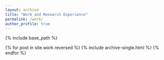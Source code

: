```yaml
---
layout: archive
title: "Work and Research Experience"
permalink: /work/
author_profile: true
---
```


{% include base_path %}

{% for post in site.work reversed %}
  {% include archive-single.html %}
{% endfor %}